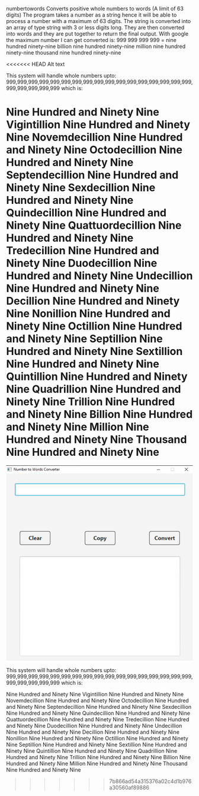numbertowords
Converts positive whole numbers to words (A limit of 63 digits) The program takes a number as a string hence it will be able to process a number with a maximum of 63 digits. The string is converted into an array of type string with 3 or less digits long. They are then converted into words and they are put together to return the final output. With google the maximum number I can get converted is: 999 999 999 999 = nine hundred ninety-nine billion nine hundred ninety-nine million nine hundred ninety-nine thousand nine hundred ninety-nine

<<<<<<< HEAD
Alt text

This system will handle whole numbers upto: 999,999,999,999,999,999,999,999,999,999,999,999,999,999,999,999,999,999,999,999,999,999 which is:

Nine Hundred and Ninety Nine Vigintillion Nine Hundred and Ninety Nine Novemdecillion Nine Hundred and Ninety Nine Octodecillion Nine Hundred and Ninety Nine Septendecillion Nine Hundred and Ninety Nine Sexdecillion Nine Hundred and Ninety Nine Quindecillion Nine Hundred and Ninety Nine Quattuordecillion Nine Hundred and Ninety Nine Tredecillion Nine Hundred and Ninety Nine Duodecillion Nine Hundred and Ninety Nine Undecillion Nine Hundred and Ninety Nine Decillion Nine Hundred and Ninety Nine Nonillion Nine Hundred and Ninety Nine Octillion Nine Hundred and Ninety Nine Septillion Nine Hundred and Ninety Nine Sextillion Nine Hundred and Ninety Nine Quintillion Nine Hundred and Ninety Nine Quadrillion Nine Hundred and Ninety Nine Trillion Nine Hundred and Ninety Nine Billion Nine Hundred and Ninety Nine Million Nine Hundred and Ninety Nine Thousand Nine Hundred and Ninety Nine
=======
![Alt text](/project-images/application.png?raw=true "The Number to Words Convert User Interface")

This system will handle whole numbers upto: 999,999,999,999,999,999,999,999,999,999,999,999,999,999,999,999,999,999,999,999,999,999
which is:

Nine Hundred and Ninety Nine Vigintillion Nine Hundred and Ninety Nine Novemdecillion Nine Hundred and Ninety Nine Octodecillion 
Nine Hundred and Ninety Nine Septendecillion Nine Hundred and Ninety Nine Sexdecillion Nine Hundred and Ninety Nine Quindecillion 
Nine Hundred and Ninety Nine Quattuordecillion Nine Hundred and Ninety Nine Tredecillion Nine Hundred and Ninety Nine Duodecillion
Nine Hundred and Ninety Nine Undecillion Nine Hundred and Ninety Nine Decillion Nine Hundred and Ninety Nine Nonillion Nine Hundred and 
Ninety Nine Octillion Nine Hundred and Ninety Nine Septillion Nine Hundred and Ninety Nine Sextillion Nine Hundred and 
Ninety Nine Quintillion Nine Hundred and Ninety Nine Quadrillion Nine Hundred and Ninety Nine Trillion Nine Hundred and 
Ninety Nine Billion Nine Hundred and Ninety Nine Million Nine Hundred and Ninety Nine Thousand Nine Hundred and Ninety Nine 

>>>>>>> 7b866ad54a315376a02c4d1b976a30560af89886
